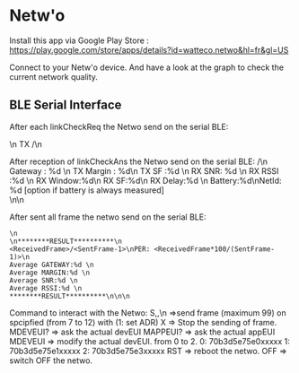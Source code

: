 # Netw'o

Install this app  via Google Play Store : https://play.google.com/store/apps/details?id=watteco.netwo&hl=fr&gl=US

Connect to your Netw'o device.
And have a look at the graph to check the current network quality.

BLE Serial Interface
--------------------

After each linkCheckReq the Netwo send on the serial BLE:

  \n
  TX <SentFrame>/<FrameToSend>\n

  
After reception of linkCheckAns the Netwo send on the serial BLE:
  <nbReceivedFrame>/<nbSentFrame>\n
  Gateway : %d \n
  TX Margin : %d\n
  TX SF :%d \n
  RX SNR: %d \n
  RX RSSI :%d \n
  RX Window:%d\n
  RX SF:%d\n
  RX Delay:%d \n
  Battery:%d\nNetId: %d [option if battery is always measured]  
  \n\n

    
    
After sent all frame the netwo send on the serial BLE:

    \n
    \n********RESULT**********\n
    <ReceivedFrame>/<SentFrame-1>\nPER: <ReceivedFrame*100/(SentFrame-1)>\n
    Average GATEWAY:%d \n
    Average MARGIN:%d \n
    Average SNR:%d \n
    Average RSSI:%d \n
    ********RESULT**********\n\n\n

   
    
Command to interact with the Netwo:
  S<nbFrameToSend>,<SF>,<ADR>\n  =>send <nbFrameToSend> frame (maximum 99) on spcipfied <SF> (from 7 to 12) with <ADR> (1: set ADR)
  X => Stop the sending of frame.
  MDEVEUI? => ask the actual devEUI
  MAPPEUI? => ask the actual appEUI
  MDEVEUI<x> => modify the actual devEUI. <x> from 0 to 2. 0:  70b3d5e75e0xxxxx 1: 70b3d5e75e1xxxxx 2: 70b3d5e75e3xxxxx 
  RST => reboot the netwo.
  OFF => switch OFF the netwo.
  
 
